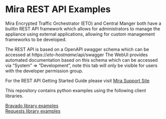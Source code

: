 # Mira REST API Examples

Mira Encrypted Traffic Orchestrator (ETO) and Central Manger both have a builtin
REST API framework which allows for administrators to manage the appliance using
external applications, allowing for custom management frameworks to be developed.

The REST API is based on a OpenAPI swagger schema which can be accessed at
https://*eto-hostname*/api/swagger The WebUI provides automated documentation
based on this schema which can be accessed via “System” => “Development”, note this
tab will only be visible for users with the developer permission group.

For the REST API Getting Started Guide please visit
[Mira Support Site](https://support.mirasecurity.com)

This repository contains python examples using the following client libraries.

[Bravado library examples](python/bravado) \
[Requests library examples](python/requests)
